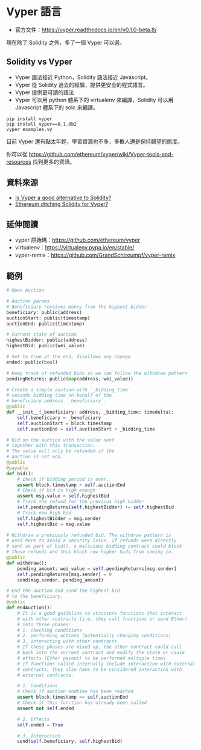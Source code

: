 # Vyper 語言

- 官方文件：<https://vyper.readthedocs.io/en/v0.1.0-beta.8/>

現在除了 Solidity 之外，多了一個 Vyper 可以選。

## Solidity vs Vyper

- Vyper 語法接近 Python，Solidity 語法接近 Javascript。
- Vyper 從 Solidity 過去的經驗，提供更安全的程式語言。
- Vyper 提供更可讀的語法
- Vyper 可以用 python 體系下的 virtualenv 來編譯，Solidity 可以用 Javascript 體系下的 solc 來編譯。

```
pip install vyper
pip install vyper==0.1.0b2
vyper examples.vy
```

目前 Vyper 還有點太年輕，學習資源也不多，多數人還是保持觀望的態度。

你可以從 <https://github.com/ethereum/vyper/wiki/Vyper-tools-and-resources> 找到更多的資訊。

## 資料來源

- [Is Vyper a good alternative to Solidity?](https://medium.com/coinmonks/is-vyper-a-good-alternative-to-solidity-ac89c33a1d43)
- [Ethereum ditching Solidity for Vyper?](https://medium.com/swlh/ethereum-ditching-solidity-for-vyper-6db70fd7754)

## 延伸閱讀

- vyper 原始碼：<https://github.com/ethereum/vyper>
- virtualenv：<https://virtualenv.pypa.io/en/stable/>
- vyper-remix：<https://github.com/GrandSchtroumpf/vyper-remix>

## 範例

```python
# Open Auction

# Auction params
# Beneficiary receives money from the highest bidder
beneficiary: public(address)
auctionStart: public(timestamp)
auctionEnd: public(timestamp)

# Current state of auction
highestBidder: public(address)
highestBid: public(wei_value)

# Set to true at the end, disallows any change
ended: public(bool)

# Keep track of refunded bids so we can follow the withdraw pattern
pendingReturns: public(map(address, wei_value))

# Create a simple auction with `_bidding_time`
# seconds bidding time on behalf of the
# beneficiary address `_beneficiary`.
@public
def __init__(_beneficiary: address, _bidding_time: timedelta):
    self.beneficiary = _beneficiary
    self.auctionStart = block.timestamp
    self.auctionEnd = self.auctionStart + _bidding_time

# Bid on the auction with the value sent
# together with this transaction.
# The value will only be refunded if the
# auction is not won.
@public
@payable
def bid():
    # Check if bidding period is over.
    assert block.timestamp < self.auctionEnd
    # Check if bid is high enough
    assert msg.value > self.highestBid
    # Track the refund for the previous high bidder
    self.pendingReturns[self.highestBidder] += self.highestBid
    # Track new high bid
    self.highestBidder = msg.sender
    self.highestBid = msg.value

# Withdraw a previously refunded bid. The withdraw pattern is
# used here to avoid a security issue. If refunds were directly
# sent as part of bid(), a malicious bidding contract could block
# those refunds and thus block new higher bids from coming in.
@public
def withdraw():
    pending_amount: wei_value = self.pendingReturns[msg.sender]
    self.pendingReturns[msg.sender] = 0
    send(msg.sender, pending_amount)

# End the auction and send the highest bid
# to the beneficiary.
@public
def endAuction():
    # It is a good guideline to structure functions that interact
    # with other contracts (i.e. they call functions or send Ether)
    # into three phases:
    # 1. checking conditions
    # 2. performing actions (potentially changing conditions)
    # 3. interacting with other contracts
    # If these phases are mixed up, the other contract could call
    # back into the current contract and modify the state or cause
    # effects (Ether payout) to be performed multiple times.
    # If functions called internally include interaction with external
    # contracts, they also have to be considered interaction with
    # external contracts.

    # 1. Conditions
    # Check if auction endtime has been reached
    assert block.timestamp >= self.auctionEnd
    # Check if this function has already been called
    assert not self.ended

    # 2. Effects
    self.ended = True

    # 3. Interaction
    send(self.beneficiary, self.highestBid)
```
